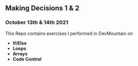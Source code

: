 ## Making Decisions 1 & 2

### October 13th & 14th 2021

This Repo contains exercises I performed in DevMountain on 
- **If/Else** 
- **Loops** 
- **Arrays** 
- **Code Control**